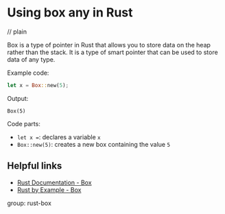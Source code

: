 # Using box any in Rust
// plain

Box is a type of pointer in Rust that allows you to store data on the heap rather than the stack. It is a type of smart pointer that can be used to store data of any type.

Example code:
```rust
let x = Box::new(5);
```

Output:
```
Box(5)
```

Code parts:
- `let x =`: declares a variable `x`
- `Box::new(5)`: creates a new box containing the value `5`

## Helpful links
- [Rust Documentation - Box](https://doc.rust-lang.org/std/boxed/struct.Box.html)
- [Rust by Example - Box](https://doc.rust-lang.org/rust-by-example/std/box.html)

group: rust-box